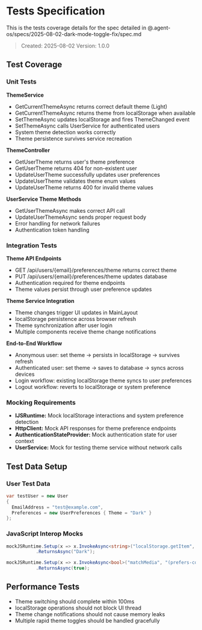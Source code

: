 # Tests Specification

This is the tests coverage details for the spec detailed in @.agent-os/specs/2025-08-02-dark-mode-toggle-fix/spec.md

> Created: 2025-08-02
> Version: 1.0.0

## Test Coverage

### Unit Tests

**ThemeService**
- GetCurrentThemeAsync returns correct default theme (Light)
- GetCurrentThemeAsync returns theme from localStorage when available
- SetThemeAsync updates localStorage and fires ThemeChanged event
- SetThemeAsync calls UserService for authenticated users
- System theme detection works correctly
- Theme persistence survives service recreation

**ThemeController**
- GetUserTheme returns user's theme preference
- GetUserTheme returns 404 for non-existent user
- UpdateUserTheme successfully updates user preferences
- UpdateUserTheme validates theme enum values
- UpdateUserTheme returns 400 for invalid theme values

**UserService Theme Methods**
- GetUserThemeAsync makes correct API call
- UpdateUserThemeAsync sends proper request body
- Error handling for network failures
- Authentication token handling

### Integration Tests

**Theme API Endpoints**
- GET /api/users/{email}/preferences/theme returns correct theme
- PUT /api/users/{email}/preferences/theme updates database
- Authentication required for theme endpoints
- Theme values persist through user preference updates

**Theme Service Integration**
- Theme changes trigger UI updates in MainLayout
- localStorage persistence across browser refresh
- Theme synchronization after user login
- Multiple components receive theme change notifications

**End-to-End Workflow**
- Anonymous user: set theme -> persists in localStorage -> survives refresh
- Authenticated user: set theme -> saves to database -> syncs across devices
- Login workflow: existing localStorage theme syncs to user preferences
- Logout workflow: reverts to localStorage or system preference

### Mocking Requirements

- **IJSRuntime:** Mock localStorage interactions and system preference detection
- **HttpClient:** Mock API responses for theme preference endpoints  
- **AuthenticationStateProvider:** Mock authentication state for user context
- **UserService:** Mock for testing theme service without network calls

## Test Data Setup

### User Test Data
```csharp
var testUser = new User 
{ 
  EmailAddress = "test@example.com",
  Preferences = new UserPreferences { Theme = "Dark" }
};
```

### JavaScript Interop Mocks
```csharp
mockJSRuntime.Setup(x => x.InvokeAsync<string>("localStorage.getItem", "theme"))
           .ReturnsAsync("Dark");

mockJSRuntime.Setup(x => x.InvokeAsync<bool>("matchMedia", "(prefers-color-scheme: dark)"))
           .ReturnsAsync(true);
```

## Performance Tests

- Theme switching should complete within 100ms
- localStorage operations should not block UI thread
- Theme change notifications should not cause memory leaks
- Multiple rapid theme toggles should be handled gracefully